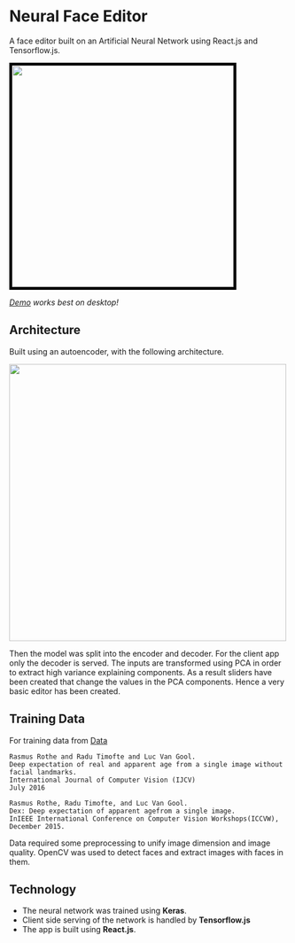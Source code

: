# Neural Face Editor
A face editor built on an Artificial Neural Network using React.js and Tensorflow.js.

<img style="border: 5px solid #000" src="https://res.cloudinary.com/ppierzc/image/upload/v1557048940/Screenshot_2019-05-05_at_11.06.44_wpmumk.png" height="400" />

*[Demo](https://nervous-austin-615801.netlify.com) works best on desktop!*

## Architecture
Built using an autoencoder, with the following architecture.

<img src="https://res.cloudinary.com/ppierzc/image/upload/v1557048911/architecture_blh3p5.png" width="500" />

Then the model was split into the encoder and decoder.
For the client app only the decoder is served.
The inputs are transformed using PCA in order to extract high variance explaining components.
As a result sliders have been created that change the values in the PCA components.
Hence a very basic editor has been created.

## Training Data
For training data from [Data](https://data.vision.ee.ethz.ch/cvl/rrothe/imdb-wiki/)
```
Rasmus Rothe and Radu Timofte and Luc Van Gool.
Deep expectation of real and apparent age from a single image without facial landmarks.
International Journal of Computer Vision (IJCV)
July 2016
```
```
Rasmus Rothe, Radu Timofte, and Luc Van Gool.
Dex: Deep expectation of apparent agefrom a single image.
InIEEE International Conference on Computer Vision Workshops(ICCVW),
December 2015.
```

Data required some preprocessing to unify image dimension and image quality.
OpenCV was used to detect faces and extract images with faces in them.

## Technology
- The neural network was trained using **Keras**.
- Client side serving of the network is handled by **Tensorflow.js**
- The app is built using **React.js**.
  
